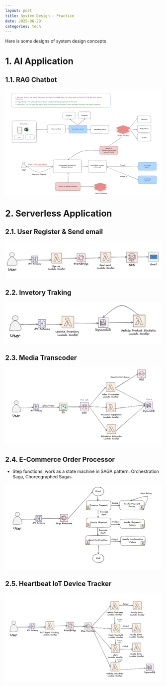 ```yaml
---
layout: post
title: System Design - Practice
date: 2025-06-29
categories: tech
---
```


Here is some designs of system design concepts

# 1. AI Application

## 1.1. RAG Chatbot

![](/images/System-Design/Domain/rag-system-design.png)

# 2. Serverless Application

## 2.1. User Register & Send email

![](/images/System-Design/Domain/serverless_register.png)

## 2.2. Invetory Traking

![](/images/System-Design/Domain/inventory_tracking.png)

## 2.3. Media Transcoder

![](/images/System-Design/Domain/media_transcoding.png)

## 2.4. E-Commerce Order Processor

- Step functions: work as a state machine in SAGA pattern: Orchestration Saga, Choreographed Sagas

![](/images/System-Design/Domain/e-comerece_order_tracking.png)

## 2.5. Heartbeat IoT Device Tracker

![](/images/System-Design/Domain/iot_device_tracking.png)
